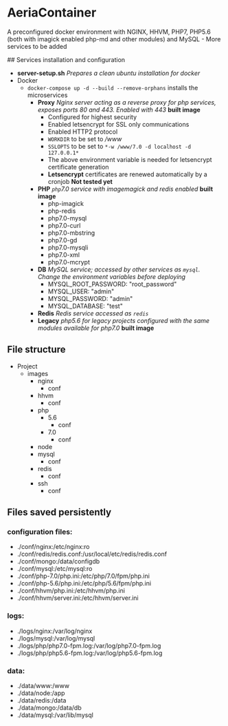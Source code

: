 # AeriaContainer

A preconfigured docker environment with NGINX, HHVM, PHP7, PHP5.6 (both with imagick enabled php-md and other modules) and MySQL - More services to be added


## Services installation and configuration

- **server-setup.sh** *Prepares a clean ubuntu installation for docker*
- Docker
    + `docker-compose up -d --build --remove-orphans` installs the microservices
        * **Proxy** *Nginx server acting as a reverse proxy for php services, exposes ports 80 and 443. Enabled with 443* **built image**
            - Configured for highest security
            - Enabled letsencrypt for SSL only communications
            - Enabled HTTP2 protocol
            - `WORKDIR` to be set to */www*
            - `SSLOPTS` to be set to `*-w /www/7.0 -d localhost -d 127.0.0.1*`
            - The above environment variable is needed for letsencrypt certificate generation
            - **Letsencrypt** certificates are renewed automatically by a cronjob **Not tested yet**
        * **PHP** *`php`7.0 service with imagemagick and redis enabled* **built image**
            - php-imagick
            - php-redis
            - php7.0-mysql
            - php7.0-curl
            - php7.0-mbstring
            - php7.0-gd
            - php7.0-mysqli
            - php7.0-xml
            - php7.0-mcrypt
        * **DB** *MySQL service; accessed by other services as `mysql`. Change the environment variables before deploying*
            - MYSQL_ROOT_PASSWORD: "root_password"
            - MYSQL_USER: "admin"
            - MYSQL_PASSWORD: "admin"
            - MYSQL_DATABASE: "test"
        * **Redis** *Redis service accessed as `redis`*
        * **Legacy** *php5.6 for legacy projects configured with the same modules available for php7.0* **built image**

## File structure

- Project
    + images
        * nginx
            - conf
        * hhvm
            - conf
        * php
            - 5.6
                + conf
            - 7.0
                + conf
        * node
        * mysql
            - conf
        * redis
            - conf
        * ssh
            - conf

## Files saved persistently

### configuration files:

- ./conf/nginx:/etc/nginx:ro
- ./conf/redis/redis.conf:/usr/local/etc/redis/redis.conf
- ./conf/mongo:/data/configdb
- ./conf/mysql:/etc/mysql:ro
- ./conf/php-7.0/php.ini:/etc/php/7.0/fpm/php.ini
- ./conf/php-5.6/php.ini:/etc/php/5.6/fpm/php.ini
- ./conf/hhvm/php.ini:/etc/hhvm/php.ini
- ./conf/hhvm/server.ini:/etc/hhvm/server.ini

### logs:

- ./logs/nginx:/var/log/nginx
- ./logs/mysql:/var/log/mysql
- ./logs/php/php7.0-fpm.log:/var/log/php7.0-fpm.log
- ./logs/php/php5.6-fpm.log:/var/log/php5.6-fpm.log

### data:

- ./data/www:/www
- ./data/node:/app
- ./data/redis:/data
- ./data/mongo:/data/db
- ./data/mysql:/var/lib/mysql

